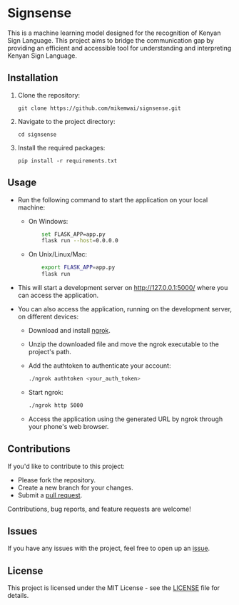 # Signsense

This is a machine learning model designed for the recognition of Kenyan Sign Language. This project aims to bridge the communication gap by providing an efficient and accessible tool for understanding and interpreting Kenyan Sign Language.

## Installation

1. Clone the repository:
    ```
    git clone https://github.com/mikemwai/signsense.git
    ```
2. Navigate to the project directory:
    ```
    cd signsense
    ```
3. Install the required packages:
    ```
    pip install -r requirements.txt
    ```

## Usage

- Run the following command to start the application on your local machine:

  - On Windows:

    ```sh
        set FLASK_APP=app.py
        flask run --host=0.0.0.0
    ```

  - On Unix/Linux/Mac:

    ```sh
        export FLASK_APP=app.py
        flask run
    ```

- This will start a development server on http://127.0.0.1:5000/ where you can access the application.
- You can also access the application, running on the development server, on different devices:
  - Download and install [ngrok](https://ngrok.com/download).
  - Unzip the downloaded file and move the ngrok executable to the project's path.
  - Add the authtoken to authenticate your account:
    ```sh
    ./ngrok authtoken <your_auth_token>
    ```
    
  - Start ngrok:
    ```sh
    ./ngrok http 5000
    ```
    
  - Access the application using the generated URL by ngrok through your phone's web browser.

## Contributions

If you'd like to contribute to this project:

- Please fork the repository.
- Create a new branch for your changes.
- Submit a [pull request](https://github.com/mikemwai/signsense/pulls).

Contributions, bug reports, and feature requests are welcome!

## Issues

If you have any issues with the project, feel free to open up an [issue](https://github.com/mikemwai/signsense/issues).

## License

This project is licensed under the MIT License - see the [LICENSE](LICENSE.txt) file for details.